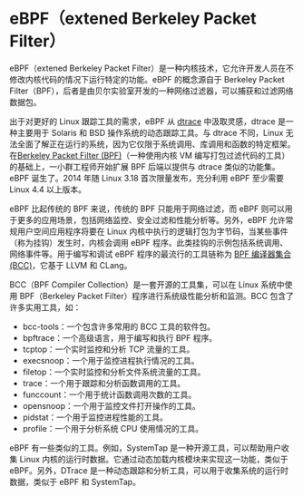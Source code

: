 # eBPF（extened Berkeley Packet Filter）

eBPF（extened Berkeley Packet Filter）是一种内核技术，它允许开发人员在不修改内核代码的情况下运行特定的功能。eBPF 的概念源自于 Berkeley Packet Filter（BPF），后者是由贝尔实验室开发的一种网络过滤器，可以捕获和过滤网络数据包。

出于对更好的 Linux 跟踪工具的需求，eBPF 从 [dtrace](https://illumos.org/books/dtrace/chp-intro.html) 中汲取灵感，dtrace 是一种主要用于 Solaris 和 BSD 操作系统的动态跟踪工具。与 dtrace 不同，Linux 无法全面了解正在运行的系统，因为它仅限于系统调用、库调用和函数的特定框架。在[Berkeley Packet Filter  (BPF)](https://www.kernel.org/doc/html/latest/bpf/index.html)（一种使用内核 VM 编写打包过滤代码的工具）的基础上，一小群工程师开始扩展 BPF 后端以提供与 dtrace 类似的功能集。 eBPF 诞生了。2014 年随 Linux 3.18 首次限量发布，充分利用 eBPF 至少需要 Linux 4.4 以上版本。


eBPF 比起传统的 BPF 来说，传统的 BPF 只能用于网络过滤，而 eBPF 则可以用于更多的应用场景，包括网络监控、安全过滤和性能分析等。另外，eBPF 允许常规用户空间应用程序将要在 Linux 内核中执行的逻辑打包为字节码，当某些事件（称为挂钩）发生时，内核会调用 eBPF 程序。此类挂钩的示例包括系统调用、网络事件等。用于编写和调试 eBPF 程序的最流行的工具链称为 [BPF 编译器集合 (BCC)](https://github.com/iovisor/bcc)，它基于 LLVM 和 CLang。

BCC（BPF Compiler Collection）是一套开源的工具集，可以在 Linux 系统中使用 BPF（Berkeley Packet Filter）程序进行系统级性能分析和监测。BCC 包含了许多实用工具，如：

- bcc-tools：一个包含许多常用的 BCC 工具的软件包。
- bpftrace：一个高级语言，用于编写和执行 BPF 程序。
- tcptop：一个实时监控和分析 TCP 流量的工具。
- execsnoop：一个用于监控进程执行情况的工具。
- filetop：一个实时监控和分析文件系统流量的工具。
- trace：一个用于跟踪和分析函数调用的工具。
- funccount：一个用于统计函数调用次数的工具。
- opensnoop：一个用于监控文件打开操作的工具。
- pidstat：一个用于监控进程性能的工具。
- profile：一个用于分析系统 CPU 使用情况的工具。


eBPF 有一些类似的工具。例如，SystemTap 是一种开源工具，可以帮助用户收集 Linux 内核的运行时数据。它通过动态加载内核模块来实现这一功能，类似于 eBPF。另外，DTrace 是一种动态跟踪和分析工具，可以用于收集系统的运行时数据，类似于 eBPF 和 SystemTap。